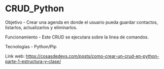# CRUD_Python

Objetivo - Crear una agenda en donde el usuario pueda guardar contactos, listarlos, actualizarlos y eliminarlos.

Funcionamiento - Este CRUD se ejecutara sobre la linea de comandos.

Tecnologias - Python/Pip

Link web: https://cosasdedevs.com/posts/como-crear-un-crud-en-python-parte-1-estructura-y-clase/


